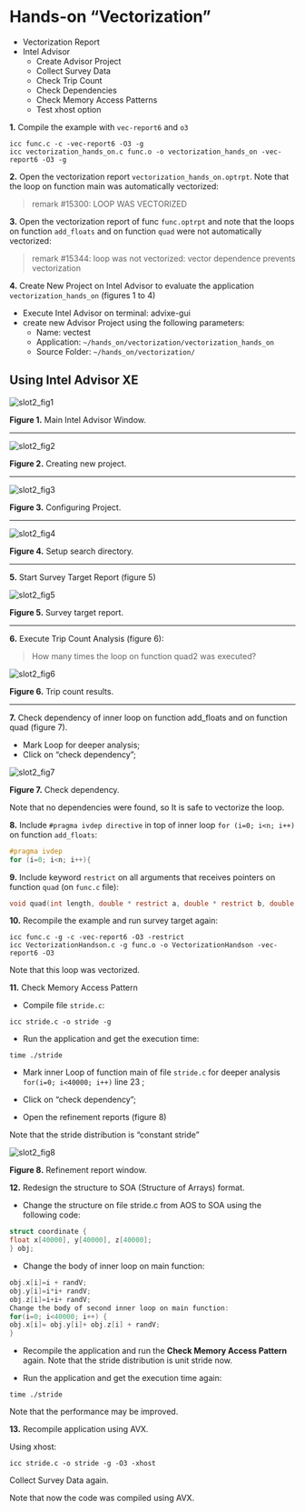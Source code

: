 # Hands-on “Vectorization” #

* Vectorization Report
* Intel Advisor
	* Create Advisor Project
	* Collect Survey Data
	* Check Trip Count
	* Check Dependencies
	* Check Memory Access Patterns
	* Test xhost option

**1.** Compile the example with `vec-report6` and `o3`

```
icc func.c -c -vec-report6 -O3 -g
icc vectorization_hands_on.c func.o -o vectorization_hands_on -vec-report6 -O3 -g
```

**2.** Open the vectorization report `vectorization_hands_on.optrpt`. Note that the loop on function main was automatically vectorized:

> remark #15300: LOOP WAS VECTORIZED

**3.** Open the vectorization report of func `func.optrpt` and note that the loops on function `add_floats` and on function `quad` were not automatically vectorized:

> remark #15344: loop was not vectorized: vector dependence prevents vectorization

**4.** Create New Project on Intel Advisor to evaluate the application `vectorization_hands_on` (figures 1 to 4)

* Execute Intel Advisor on terminal: advixe-gui
* create new Advisor Project using the following parameters:
	* Name: vectest
	* Application: `~/hands_on/vectorization/vectorization_hands_on`
	* Source Folder: `~/hands_on/vectorization/`


## Using Intel Advisor XE

![slot2_fig1](img/slot2_fig1.png)

**Figure 1.** Main Intel Advisor Window.
______

![slot2_fig2](img/slot2_fig2.png)

**Figure 2.** Creating new project.
______

![slot2_fig3](img/slot2_fig3.png)

**Figure 3.** Configuring Project.
______

![slot2_fig4](img/slot2_fig4.png)

**Figure 4.** Setup search directory.
______

**5.** Start Survey Target Report (figure 5)

![slot2_fig5](img/slot2_fig5.png)

**Figure 5.** Survey target report.
______

**6.** Execute Trip Count Analysis (figure 6):

> How many times the loop on function quad2 was executed?

![slot2_fig6](img/slot2_fig6.png)

**Figure 6.** Trip count results.
______

**7.** Check dependency of inner loop on function add_floats and on function quad (figure 7).

* Mark Loop for deeper analysis;
* Click on “check dependency”;

![slot2_fig7](img/slot2_fig7.png)

**Figure 7.** Check dependency.

Note that no dependencies were found, so It is safe to vectorize the loop.

**8.** Include `#pragma ivdep directive` in top of inner loop `for (i=0; i<n; i++)` on function `add_floats`:

```c
#pragma ivdep
for (i=0; i<n; i++){
```

**9.** Include keyword `restrict` on all arguments that receives pointers on function `quad` (on `func.c` file):

```c
void quad(int length, double * restrict a, double * restrict b, double * restrict c, double * restrict x1, double * restrict x2)
```

**10.** Recompile the example and run survey target again:

```
icc func.c -g -c -vec-report6 -O3 -restrict
icc VectorizationHandson.c -g func.o -o VectorizationHandson -vec-report6 -O3
```

Note that this loop was vectorized.

**11.** Check Memory Access Pattern

* Compile file `stride.c`:
```
icc stride.c -o stride -g
```

* Run the application and get the execution time:
```
time ./stride
```

* Mark inner Loop of function main of file `stride.c` for deeper analysis `for(i=0; i<40000; i++)` line 23 ;

* Click on “check dependency”;

* Open the refinement reports (figure 8)


Note that the stride distribution is “constant stride”

![slot2_fig8](img/slot2_fig8.png)

**Figure 8.** Refinement report window.

**12.** Redesign the structure to SOA (Structure of Arrays) format.

* Change the structure on file stride.c from AOS to SOA using the following code:

```c
struct coordinate {
float x[40000], y[40000], z[40000];
} obj;
```

* Change the body of inner loop on main function:

```c
obj.x[i]=i + randV;
obj.y[i]=i*i+ randV;
obj.z[i]=i+i+ randV;
Change the body of second inner loop on main function:
for(i=0; i<40000; i++) {
obj.x[i]= obj.y[i]+ obj.z[i] + randV;
}
```

* Recompile the application and run the **Check Memory Access Pattern** again. Note that the stride distribution is unit stride now.

* Run the application and get the execution time again:

```
time ./stride
```

Note that the performance may be improved.

**13.** Recompile application using AVX.

Using xhost:

```
icc stride.c -o stride -g -O3 -xhost
```

Collect Survey Data again. 

Note that now the code was compiled using AVX.
